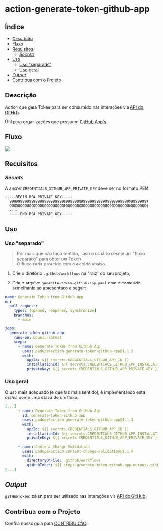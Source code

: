 # action-generate-token-github-app

## Índice

- [Descrição](#descrição)
- [Fluxo](#fluxo)
- [Requisitos](#requisitos)
  - [_Secrets_](#secrets)
- [Uso](#uso)
  - [Uso "separado"](#uso-separado)
  - [Uso geral](#uso-geral)
- [_Output_](#output)
- [Contribua com o Projeto](#contribua-com-o-projeto)

## Descrição

_Action_ que gera Token para ser consumido nas interações via [API do GitHub](https://docs.github.com/pt/rest?apiVersion=2022-11-28).

Útil para organizações que possuem [GitHub App's](https://docs.github.com/en/apps).

## Fluxo

![](./assets/flow.png)

## Requisitos

### _Secrets_

A _secret_ `CREDENTIALS_GITHUB_APP_PRIVATE_KEY` deve ser no formato PEM:

```
-----BEGIN RSA PRIVATE KEY-----
  9999999999999999999999999999999999999999999999999999999999999999
  QQQQQQQQQQQQQQQQQQQQQQQQQQQQQQQQQQQQQQQQQQQQQQQQQQQQQQQQQQQQQQQQ
  ....
  -----END RSA PRIVATE KEY-----
```

## Uso

### Uso "separado"

> Por mais que não faça sentido, caso o usuário deseje um "fluxo separado" para obter um Token.<br>
> O fluxo seria parecido com o exibido abaixo.

1. Crie o diretório `.github/workflows` na "raiz" do seu projeto;

2. Crie o arquivo `generate-token-github-app.yaml` com o conteúdo semelhante ao apresentado a seguir:

```yaml
name: Generate Token from GitHub App
on:
  pull_request:
    types: [opened, reopened, synchronize]
    branches:
      - main

jobs:
  generate-token-github-app:
    runs-on: ubuntu-latest
    steps:
      - name: Generate Token from GitHub App
        uses: padupe/action-generate-token-github-app@1.1.3
        with:
          appId: ${{ secrets.CREDENTIALS_GITHUB_APP_ID }}
          installationId: ${{ secrets.CREDENTIALS_GITHUB_APP_INSTALLATION_ID }}
          privateKey: ${{ secrets.CREDENTIALS_GITHUB_APP_PRIVATE_KEY }}
```

### Uso geral

O uso mais adequado (e que faz mais sentido), é implementando esta _action_ como uma etapa de um fluxo:

```yaml
[...]
      - name: Generate Token from GitHub App
        id: generate-token-github-app
        uses: padupe/action-generate-token-github-app@1.1.3
        with:
          appId: ${{ secrets.CREDENTIALS_GITHUB_APP_ID }}
          installationId: ${{ secrets.CREDENTIALS_GITHUB_APP_INSTALLATION_ID }}
          privateKey: ${{ secrets.CREDENTIALS_GITHUB_APP_PRIVATE_KEY }}

      - name: Content Change Validation
        uses: padupe/action-content-change-validation@1.1.4
        with:
          directoryOrFile: .github/workflows
          gitHubToken: ${{ steps.generate-token-github-app.outputs.gitHubToken }}
[...]
```

## _Output_

`gitHubToken`: token para ser utilizado nas interações via [API do GitHub](https://docs.github.com/pt/rest?apiVersion=2022-11-28).

## Contribua com o Projeto

Confira nosso guia para [CONTRIBUIÇÃO](./CONTRIBUTING.pt-BR.md).
